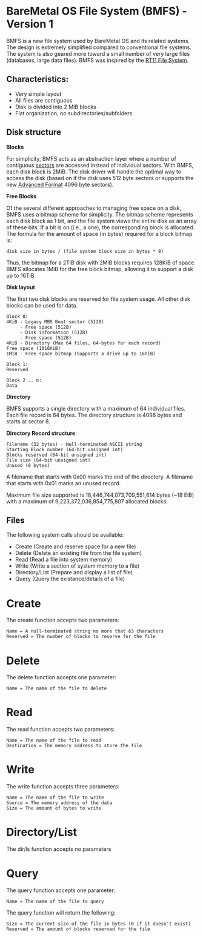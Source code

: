 # BareMetal OS File System (BMFS) - Version 1

BMFS is a new file system used by BareMetal OS and its related systems. The design is extremely simplified compared to conventional file systems. The system is also geared more toward a small number of very large files (databases, large data files). BMFS was inspired by the [RT11 File System](http://en.wikipedia.org/wiki/RT11#File_system).

## Characteristics:

- Very simple layout
- All files are contiguous
- Disk is divided into 2 MiB blocks
- Flat organization; no subdirectories/subfolders

## Disk structure

**Blocks**

For simplicity, BMFS acts as an abstraction layer where a number of contiguous [sectors](http://en.wikipedia.org/wiki/Disk_sector) are accessed instead of individual sectors. With BMFS, each disk block is 2MiB. The disk driver will handle the optimal way to access the disk (based on if the disk uses 512 byte sectors or supports the new [Advanced Format](http://en.wikipedia.org/wiki/Advanced_Format) 4096 byte sectors).

**Free Blocks**

Of the several different approaches to managing free space on a disk, BMFS uses a bitmap scheme for simplicity. The bitmap scheme represents each disk block as 1 bit, and the file system views the entire disk as an array of these bits. If a bit is on (i.e., a one), the corresponding block is allocated. The formula for the amount of space (in bytes) required for a block bitmap is:

	disk size in bytes / (file system block size in bytes * 8)

Thus, the bitmap for a 2TiB disk with 2MiB blocks requires 128KiB of space. BMFS allocates 1MiB for the free block bitmap, allowing it to support a disk up to 16TiB.

**Disk layout**

The first two disk blocks are reserved for file system usage. All other disk blocks can be used for data.

	Block 0:
	4KiB - Legacy MBR Boot sector (512B)
	     - Free space (512B)
	     - Disk information (512B)
	     - Free space (512B)
	4KiB - Directory (Max 64 files, 64-bytes for each record)
	Free space (1016KiB)
	1MiB - Free space bitmap (Supports a drive up to 16TiB)
	
	Block 1:
	Reserved
	
	Block 2 .. n:
	Data

**Directory**

BMFS supports a single directory with a maximum of 64 individual files. Each file record is 64 bytes. The directory structure is 4096 bytes and starts at sector 8.

**Directory Record structure**:

	Filename (32 bytes) - Null-terminated ASCII string
	Starting Block number (64-bit unsigned int)
	Blocks reserved (64-bit unsigned int)
	File size (64-bit unsigned int)
	Unused (8 bytes)

A filename that starts with 0x00 marks the end of the directory. A filename that starts with 0x01 marks an unused record.

Maximum file size supported is 18,446,744,073,709,551,614 bytes (~18 EiB) with a maximum of 9,223,372,036,854,775,807 allocated blocks.

## Files

The following system calls should be available:

- Create (Create and reserve space for a new file)
- Delete (Delete an existing file from the file system)
- Read (Read a file into system memory)
- Write (Write a section of system memory to a file)
- Directory/List (Prepare and display a list of file)
- Query (Query the existance/details of a file)

# Create

The create function accepts two parameters:

	Name = A null-terminated string no more that 63 characters
	Reserved = The number of blocks to reserve for the file


# Delete

The delete function accepts one parameter:

	Name = The name of the file to delete


# Read

The read function accepts two parameters:

	Name = The name of the file to read
	Destination = The memory address to store the file


# Write

The write function accepts three parameters:

	Name = The name of the file to write
	Source = The memory address of the data
	Size = The amount of bytes to write


# Directory/List

The dir/ls function accepts no parameters


# Query

The query function accepts one parameter:

	Name = The name of the file to query

The query function will return the following:

	Size = The current size of the file in bytes (0 if it doesn't exist)
	Reserved = The amount of blocks reserved for the file

